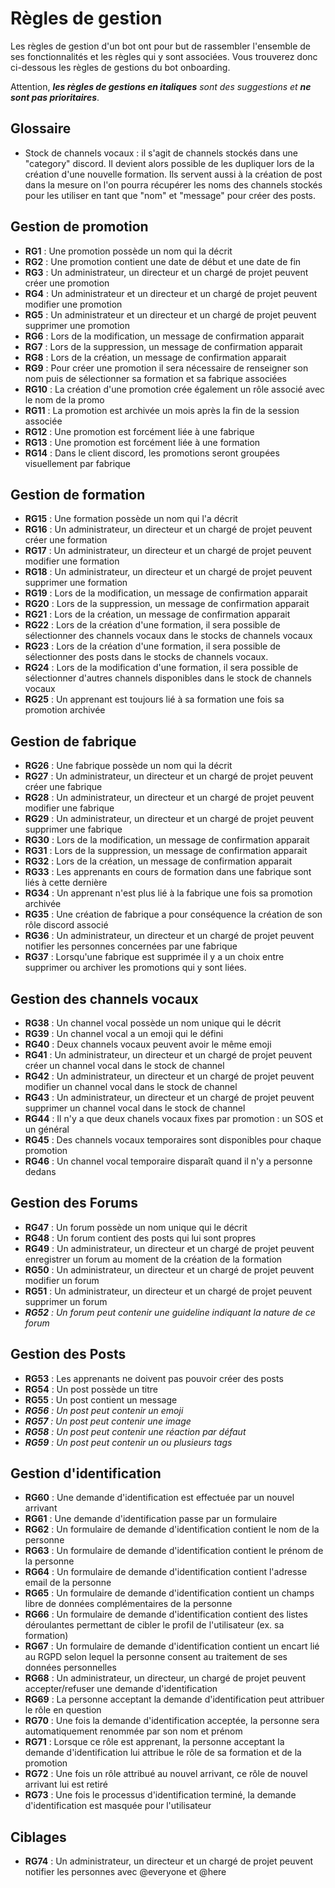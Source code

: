 # Règles de gestion

Les règles de gestion d'un bot ont pour but de rassembler l'ensemble de ses fonctionnalités et les règles qui y sont associées. Vous trouverez donc ci-dessous les règles de gestions du bot onboarding.

Attention, ***les règles de gestions en italiques** sont des suggestions et **ne sont pas prioritaires***.

## Glossaire

- Stock de channels vocaux : il s'agit de channels stockés dans une "category" discord. Il devient alors possible de les dupliquer lors de la création d'une nouvelle formation. Ils servent aussi à la création de post dans la mesure on l'on pourra récupérer les noms des channels stockés pour les utiliser en tant que "nom" et "message" pour créer des posts.

## Gestion de promotion

- **RG1** : Une promotion possède un nom qui la décrit
- **RG2** : Une promotion contient une date de début et une date de fin
- **RG3** : Un administrateur, un directeur et un chargé de projet peuvent créer une promotion
- **RG4** : Un administrateur et un directeur et un chargé de projet peuvent modifier une promotion
- **RG5** : Un administrateur et un directeur et un chargé de projet peuvent supprimer une promotion
- **RG6** : Lors de la modification, un message de confirmation apparait
- **RG7** : Lors de la suppression, un message de confirmation apparait
- **RG8** : Lors de la création, un message de confirmation apparait
- **RG9** : Pour créer une promotion il sera nécessaire de renseigner son nom puis de sélectionner sa formation et sa fabrique associées
- **RG10** : La création d'une promotion crée également un rôle associé avec le nom de la promo
- **RG11** : La promotion est archivée un mois après la fin de la session associée
- **RG12** : Une promotion est forcément liée à une fabrique
- **RG13** : Une promotion est forcément liée à une formation
- **RG14** : Dans le client discord, les promotions seront groupées visuellement par fabrique

## Gestion de formation

- **RG15** : Une formation possède un nom qui l'a décrit
- **RG16** : Un administrateur, un directeur et un chargé de projet peuvent créer une formation
- **RG17** : Un administrateur, un directeur et un chargé de projet peuvent modifier une formation
- **RG18** : Un administrateur, un directeur et un chargé de projet peuvent supprimer une formation
- **RG19** : Lors de la modification, un message de confirmation apparait
- **RG20** : Lors de la suppression, un message de confirmation apparait
- **RG21** : Lors de la création, un message de confirmation apparait
- **RG22** : Lors de la création d'une formation, il sera possible de sélectionner des channels vocaux dans le stocks de channels vocaux
- **RG23** : Lors de la création d'une formation, il sera possible de sélectionner des posts dans le stocks de channels vocaux. 
- **RG24** : Lors de la modification d'une formation, il sera possible de sélectionner d'autres channels disponibles dans le stock de channels vocaux
- **RG25** : Un apprenant est toujours lié à sa formation une fois sa promotion archivée

## Gestion de fabrique

- **RG26** : Une fabrique possède un nom qui la décrit
- **RG27** : Un administrateur, un directeur et un chargé de projet peuvent créer une fabrique
- **RG28** : Un administrateur, un directeur et un chargé de projet peuvent modifier une fabrique
- **RG29** : Un administrateur, un directeur et un chargé de projet peuvent supprimer une fabrique
- **RG30** : Lors de la modification, un message de confirmation apparait
- **RG31** : Lors de la suppression, un message de confirmation apparait
- **RG32** : Lors de la création, un message de confirmation apparait
- **RG33** : Les apprenants en cours de formation dans une fabrique sont liés à cette dernière 
- **RG34** : Un apprenant n'est plus lié à la fabrique une fois sa promotion archivée
- **RG35** : Une création de fabrique a pour conséquence la création de son rôle discord associé
- **RG36** : Un administrateur, un directeur et un chargé de projet peuvent notifier les personnes concernées par une fabrique
- **RG37** : Lorsqu'une fabrique est supprimée il y a un choix entre supprimer ou archiver les promotions qui y sont liées.

## Gestion des channels vocaux

- **RG38** : Un channel vocal possède un nom unique qui le décrit
- **RG39** : Un channel vocal a un emoji qui le défini
- **RG40** : Deux channels vocaux peuvent avoir le même emoji
- **RG41** : Un administrateur, un directeur et un chargé de projet peuvent créer un channel vocal dans le stock de channel
- **RG42** : Un administrateur, un directeur et un chargé de projet peuvent modifier un channel vocal dans le stock de channel
- **RG43** : Un administrateur, un directeur et un chargé de projet peuvent supprimer un channel vocal dans le stock de channel
- **RG44** : Il n'y a que deux chanels vocaux fixes par promotion : un SOS et un général
- **RG45** : Des channels vocaux temporaires sont disponibles pour chaque promotion
- **RG46** : Un channel vocal temporaire disparaît quand il n'y a personne dedans 

## Gestion des Forums

- **RG47** : Un forum possède un nom unique qui le décrit
- **RG48** : Un forum contient des posts qui lui sont propres 
- **RG49** : Un administrateur, un directeur et un chargé de projet peuvent enregistrer un forum au moment de la création de la formation
- **RG50** : Un administrateur, un directeur et un chargé de projet peuvent modifier un forum 
- **RG51** : Un administrateur, un directeur et un chargé de projet peuvent supprimer un forum 
- ***RG52** : Un forum peut contenir une guideline indiquant la nature de ce forum*

## Gestion des Posts

- **RG53** : Les apprenants ne doivent pas pouvoir créer des posts
- **RG54** : Un post possède un titre
- **RG55** : Un post contient un message
- ***RG56** : Un post peut contenir un emoji*
- ***RG57** : Un post peut contenir une image*
- ***RG58** : Un post peut contenir une réaction par défaut*
- ***RG59** : Un post peut contenir un ou plusieurs tags*

## Gestion d'identification

- **RG60** : Une demande d'identification est effectuée par un nouvel arrivant
- **RG61** : Une demande d'identification passe par un formulaire
- **RG62** : Un formulaire de demande d'identification contient le nom de la personne
- **RG63** : Un formulaire de demande d'identification contient le prénom de la personne
- **RG64** : Un formulaire de demande d'identification contient l'adresse email de la personne
- **RG65** : Un formulaire de demande d'identification contient un champs libre de données complémentaires de la personne
- **RG66** : Un formulaire de demande d'identification contient des listes déroulantes permettant de cibler le profil de l'utilisateur (ex. sa formation)
- **RG67** : Un formulaire de demande d'identification contient un encart lié au RGPD selon lequel la personne consent au traitement de ses données personnelles
- **RG68** : Un administrateur, un directeur, un chargé de projet peuvent accepter/refuser une demande d'identification
- **RG69** : La personne acceptant la demande d'identification peut attribuer le rôle en question
- **RG70** : Une fois la demande d'identification acceptée, la personne sera automatiquement renommée par son nom et prénom
- **RG71** : Lorsque ce rôle est apprenant, la personne acceptant la demande d'identification lui attribue le rôle de sa formation et de la promotion
- **RG72** : Une fois un rôle attribué au nouvel arrivant, ce rôle de nouvel arrivant lui est retiré
- **RG73** : Une fois le processus d'identification terminé, la demande d'identification est masquée pour l'utilisateur

## Ciblages

- **RG74** : Un administrateur, un directeur et un chargé de projet peuvent notifier les personnes avec @everyone et @here
